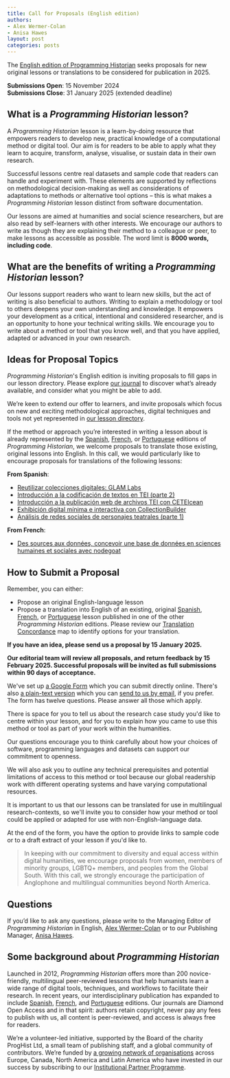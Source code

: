 ```yaml
---
title: Call for Proposals (English edition)
authors:
- Alex Wermer-Colan  
- Anisa Hawes
layout: post
categories: posts
---
```


The [English edition of Programming Historian](/en/lessons/) seeks proposals for new original lessons or translations to be considered for publication in 2025.

**Submissions Open**: 15 November 2024  
**Submissions Close**: 31 January 2025 (extended deadline)

## What is a _Programming Historian_ lesson?

A _Programming Historian_ lesson is a learn-by-doing resource that empowers readers to develop new, practical knowledge of a computational method or digital tool. Our aim is for readers to be able to apply what they learn to acquire, transform, analyse, visualise, or sustain data in their own research.

Successful lessons centre real datasets and sample code that readers can handle and experiment with. These elements are supported by reflections on methodological decision-making as well as considerations of adaptations to methods or alternative tool options – this is what makes a _Programming Historian_ lesson distinct from software documentation.

Our lessons are aimed at humanities and social science researchers, but are also read by self-learners with other interests. We encourage our authors to write as though they are explaining their method to a colleague or peer, to make lessons as accessible as possible. The word limit is **8000 words, including code**.

## What are the benefits of writing a _Programming Historian_ lesson?

Our lessons support readers who want to learn new skills, but the act of writing is also beneficial to authors. Writing to explain a methodology or tool to others deepens your own understanding and knowledge. It empowers your development as a critical, intentional and considered researcher, and is an opportunity to hone your technical writing skills. We encourage you to write about a method or tool that you know well, and that you have applied, adapted or advanced in your own research.

## Ideas for Proposal Topics

_Programming Historian_'s English edition is inviting proposals to fill gaps in our lesson directory. Please explore [our journal](/en/lessons/) to discover what’s already available, and consider what you might be able to add.

We’re keen to extend our offer to learners, and invite proposals which focus on new and exciting methodological approaches, digital techniques and tools not yet represented in [our lesson directory](/en/lessons/). 

If the method or approach you’re interested in writing a lesson about is already represented by the [Spanish](/es/lecciones/), [French](/fr/lecons/), or [Portuguese](/pt/licoes/) editions of _Programming Historian_, we welcome proposals to translate those existing, original lessons into English. In this call, we would particularly like to encourage proposals for translations of the following lessons:

**From Spanish**:  
- [Reutilizar colecciones digitales: GLAM Labs](/es/lecciones/reutilizando-colecciones-digitales-glam-labs)  
- [Introducción a la codificación de textos en TEI (parte 2)](/es/lecciones/introduccion-a-tei-2)  
- [Introducción a la publicación web de archivos TEI con CETEIcean](/es/lecciones/publicar-archivos-tei-ceteicean)  
- [Exhibición digital mínima e interactiva con CollectionBuilder](/es/lecciones/exhibicion-con-collection-builder)  
- [Análisis de redes sociales de personajes teatrales (parte 1)](/es/lecciones/analisis-redes-sociales-teatro-1)  
  
**From French**:
- [Des sources aux données, concevoir une base de données en sciences humaines et sociales avec nodegoat](/fr/lecons/concevoir-base-donnees-nodegoat)


## How to Submit a Proposal

Remember, you can either:

- Propose an original English-language lesson
- Propose a translation into English of an existing, original [Spanish](/es/lecciones/), [French](/fr/lecons/), or [Portuguese](/pt/licoes/) lesson published in one of the other _Programming Historian_ editions. Please review our [Translation Concordance](/translation-concordance) map to identify options for your translation.

**If you have an idea, please send us a proposal by 15 January 2025.**  

**Our editorial team will review all proposals, and return feedback by 15 February 2025. Successful proposals will be invited as full submissions within 90 days of acceptance.**

We've set up [a Google Form](https://tinyurl.com/en-ph-proposals-2024) which you can submit directly online. There's also [a plain-text version](/assets/forms/Lesson.Query.Form.txt) which you can [send to us by email](mailto:english@programminghistorian.org), if you prefer. The form has twelve questions. Please answer all those which apply.

There is space for you to tell us about the research case study you'd like to centre within your lesson, and for you to explain how you came to use this method or tool as part of your work within the humanities.

Our questions encourage you to think carefully about how your choices of software, programming languages and datasets can support our commitment to openness.

We will also ask you to outline any technical prerequisites and potential limitations of access to this method or tool because our global readership work with different operating systems and have varying computational resources.

It is important to us that our lessons can be translated for use in multilingual research-contexts, so we'll invite you to consider how your method or tool could be applied or adapted for use with non-English-language data.

At the end of the form, you have the option to provide links to sample code or to a draft extract of your lesson if you'd like to.

>In keeping with our commitment to diversity and equal access within digital humanities, we encourage proposals from women, members of minority groups, LGBTQ+ members, and peoples from the Global South. With this call, we strongly encourage the participation of Anglophone and multilingual communities beyond North America.

## Questions

If you’d like to ask any questions, please write to the Managing Editor of _Programming Historian_ in English, [Alex Wermer-Colan](mailto:english@programminghistorian.org) or to our Publishing Manager, [Anisa Hawes](mailto:admin@programminghistorian.org).

## Some background about _Programming Historian_

Launched in 2012, _Programming Historian_ offers more than 200 novice-friendly, multilingual peer-reviewed lessons that help humanists learn a wide range of digital tools, techniques, and workflows to facilitate their research. In recent years, our interdisciplinary publication has expanded to include [Spanish](/es/lecciones/), [French](/fr/lecons/), and [Portuguese](/pt/licoes/) editions. Our journals are Diamond Open Access and in that spirit: authors retain copyright, never pay any fees to publish with us, all content is peer-reviewed, and access is always free for readers.

We’re a volunteer-led initiative, supported by the Board of the charity ProgHist Ltd, a small team of publishing staff, and a global community of contributors. We’re funded by [a growing network of organisations](/en/supporters) across Europe, Canada, North America and Latin America who have invested in our success by subscribing to our [Institutional Partner Programme](/en/ipp).
